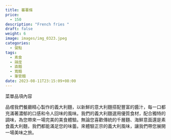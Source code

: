 ```yaml
---
title: 蕃薯條
price:
  - 150
description: "French fries "
draft: false
weight: 6
image: images/img_0323.jpeg
categories:
  - 餐點
tags:
  - 素食
  - 辣度
  - 直麵
  - 寬麵
  - 筆管麵
date: 2023-08-11T23:15:09+08:00
---
```


菜單品項內容 

品嚐我們餐廳精心製作的義大利麵，以新鮮的意大利麵搭配豐富的醬汁，每一口都充滿著濃郁的口感和令人回味的風味。我們的義大利麵選用優質食材，配合獨特的調味，為您帶來一場完美的美食體驗。無論您喜歡傳統的千層麵、海鮮意面還是素食義大利麵，我們都能滿足您的味蕾。來體驗正宗的義大利風味，讓我們帶您展開一場美味之旅。
